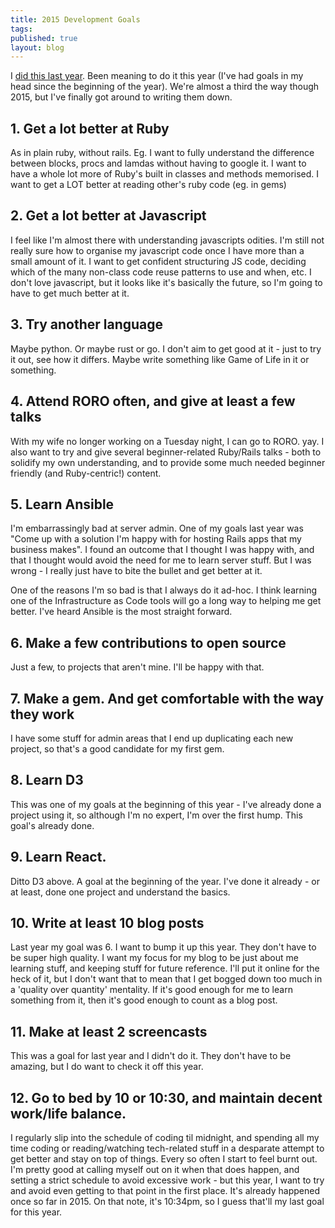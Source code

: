 ```yaml
---
title: 2015 Development Goals
tags:
published: true
layout: blog
---
```


I [did this last year](/blog/2014/11/16/2014-development-goals.html). Been meaning to do it this year (I've had goals in my head since the beginning of the year). We're almost a third the way though 2015, but I've finally got around to writing them down.

## 1. Get a lot better at Ruby

As in plain ruby, without rails. Eg. I want to fully understand the difference between blocks, procs and lamdas without having to google it. I want to have a whole lot more of Ruby's built in classes and methods memorised. I want to get a LOT better at reading other's ruby code (eg. in gems)

## 2. Get a lot better at Javascript

I feel like I'm almost there with understanding javascripts odities. I'm still not really sure how to organise my javascript code once I have more than a small amount of it. I want to get confident structuring JS code, deciding which of the many non-class code reuse patterns to use and when, etc. I don't love javascript, but it looks like it's basically the future, so I'm going to have to get much better at it.

## 3. Try another language

Maybe python. Or maybe rust or go. I don't aim to get good at it - just to try it out, see how it differs. Maybe write something like Game of Life in it or something.

## 4. Attend RORO often, and give at least a few talks

With my wife no longer working on a Tuesday night, I can go to RORO. yay. I also want to try and give several beginner-related Ruby/Rails talks - both to solidify my own understanding, and to provide some much needed beginner friendly (and Ruby-centric!) content.

## 5. Learn Ansible

I'm embarrassingly bad at server admin. One of my goals last year was "Come up with a solution I'm happy with for hosting Rails apps that my business makes". I found an outcome that I thought I was happy with, and that I thought would avoid the need for me to learn server stuff. But I was wrong - I really just have to bite the bullet and get better at it.

One of the reasons I'm so bad is that I always do it ad-hoc. I think learning one of the Infrastructure as Code tools will go a long way to helping me get better. I've heard Ansible is the most straight forward.

## 6. Make a few contributions to open source

Just a few, to projects that aren't mine. I'll be happy with that.

## 7. Make a gem. And get comfortable with the way they work

I have some stuff for admin areas that I end up duplicating each new project, so that's a good candidate for my first gem.

## 8. Learn D3

This was one of my goals at the beginning of this year - I've already done a project using it, so although I'm no expert, I'm over the first hump. This goal's already done.

## 9. Learn React.

Ditto D3 above. A goal at the beginning of the year. I've done it already - or at least, done one project and understand the basics.

## 10. Write at least 10 blog posts

Last year my goal was 6. I want to bump it up this year. They don't have to be super high quality. I want my focus for my blog to be just about me learning stuff, and keeping stuff for future reference. I'll put it online for the heck of it, but I don't want that to mean that I get bogged down too much in a 'quality over quantity' mentality. If it's good enough for me to learn something from it, then it's good enough to count as a blog post.

## 11. Make at least 2 screencasts

This was a goal for last year and I didn't do it. They don't have to be amazing, but I do want to check it off this year.

## 12. Go to bed by 10 or 10:30, and maintain decent work/life balance.

I regularly slip into the schedule of coding til midnight, and spending all my time coding or reading/watching tech-related stuff in a desparate attempt to get better and stay on top of things. Every so often I start to feel burnt out. I'm pretty good at calling myself out on it when that does happen, and setting a strict schedule to avoid excessive work - but this year, I want to try and avoid even getting to that point in the first place. It's already happened once so far in 2015. On that note, it's 10:34pm, so I guess that'll my last goal for this year.
